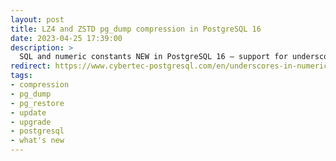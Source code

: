```yaml
---
layout: post
title: LZ4 and ZSTD pg_dump compression in PostgreSQL 16
date: 2023-04-25 17:39:00
description: >
  SQL and numeric constants NEW in PostgreSQL 16 – support for underscores in integer and numeric constants! I already wrote about support for different notations in the upcoming PostgreSQL 16. This new major version also implements the SQL:202x standard (draft), allowing you to use underscore separators for integers and numeric constants. Using underscore separators in […]
redirect: https://www.cybertec-postgresql.com/en/underscores-in-numeric-constants-in-postgresql-16/
tags: 
- compression 
- pg_dump 
- pg_restore 
- update 
- upgrade
- postgresql
- what's new
---
```


